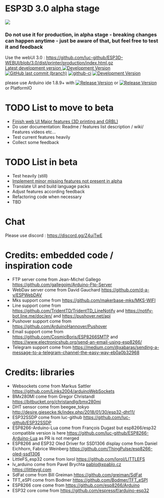 # ESP3D 3.0 alpha stage

<img src="https://github.com/luc-github/ESP3D/blob/3.0/images/Screen/logo2.png">
<H3>Do not use it for production, in alpha stage - breaking changes can happen anytime - just be aware of that, but feel free to test it and feedback</H3>   


Use the webUI 3.0 : https://github.com/luc-github/ESP3D-WEBUI/blob/3.0/dist/printer/production/index.html.gz  
[Latest development version ![Development Version](https://img.shields.io/badge/Devt-v3.0-yellow?style=plastic) ![GitHub last commit (branch)](https://img.shields.io/github/last-commit/luc-github/ESP3D/3.0?style=plastic)](https://github.com/luc-github/ESP3D/tree/3.0) [![github-ci](https://github.com/luc-github/ESP3D/workflows/build-ci/badge.svg)](https://github.com/luc-github/ESP3D/actions/workflows/build-ci.yml) [![Development  Version](https://img.shields.io/badge/Devt-v3.0-yellow?style=plastic&label=WebUI)](https://github.com/luc-github/ESP3D-WEBUI/tree/3.0)

please use Arduino ide 1.8.9+ with [![Release Version](https://img.shields.io/badge/ESP32-git-yellow?style=plastic&logo=github)](https://github.com/espressif/arduino-esp32) or [![Release Version](https://img.shields.io/badge/ESP8266-git-yellow?style=plastic&logo=github)](https://github.com/esp8266/Arduino/)  
or PlatformIO

# TODO List to move to beta

- [Finish web UI Major features (3D printing and GRBL)](https://github.com/luc-github/ESP3D-WEBUI/issues/94#issuecomment-660600551)
- Do user documentation: Readme / features list description / wiki/ Features videos etc...
- Test current features heavily
- Collect some feedback

# TODO List in beta

- Test heavily (still)
- [Implement minor missing features not present in alpha](https://github.com/luc-github/ESP3D-WEBUI/issues?q=is%3Aissue+is%3Aopen+label%3A3.0)
- Translate UI and build language packs
- Adjust features according feedback
- Refactoring code when necessary
- TBD

# Chat

Please use discord : https://discord.gg/Z4ujTwE

# Credits: embedded code / inspiration code

- FTP server come from Jean-Michel Gallego https://github.com/gallegojm/Arduino-Ftp-Server
- WebDav server come from David Gauchard https://github.com/d-a-v/ESPWebDAV
- Mks support come from https://github.com/makerbase-mks/MKS-WIFI
- Line support come from https://github.com/TridentTD/TridentTD_LineNotify and https://notify-bot.line.me/doc/en/ and https://pushover.net/api
- Pushover support come from https://github.com/ArduinoHannover/Pushover
- Email support come from https://github.com/CosmicBoris/ESP8266SMTP and https://www.electronicshub.org/send-an-email-using-esp8266/
- Telegram support come from https://medium.com/@xabaras/sending-a-message-to-a-telegram-channel-the-easy-way-eb0a0b32968

# Credits: libraries

- Websockets come from Markus Sattler https://github.com/Links2004/arduinoWebSockets
- BMx280MI come from Gregor Christandl https://bitbucket.org/christandlg/bmx280mi
- DHT sensor come from beegee_tokyo http://desire.giesecke.tk/index.php/2018/01/30/esp32-dht11/
- ESP32SSDP come from luc-github https://github.com/luc-github/ESP32SSDP
- ESP8266-Arduino-Lua come from François Dugast but esp8266/esp32 compatible version is here https://github.com/luc-github/ESP8266-Arduino-Lua as PR is not merged
- ESP8266 and ESP32 Oled Driver for SSD1306 display come from Daniel Eichhorn, Fabrice Weinberg https://github.com/ThingPulse/esp8266-oled-ssd1306
- LittleFS_esp32 come from lorol https://github.com/lorol/LITTLEFS
- lv_arduino come from Pavel Brychta <pablo@xpablo.cz> https://littlevgl.com
- SdFat come from Bill Greiman https://github.com/greiman/SdFat
- TFT_eSPI come from Bodmer https://github.com/Bodmer/TFT_eSPI
- ESP8266 core come from https://github.com/esp8266/Arduino
- ESP32 core come from https://github.com/espressif/arduino-esp32

